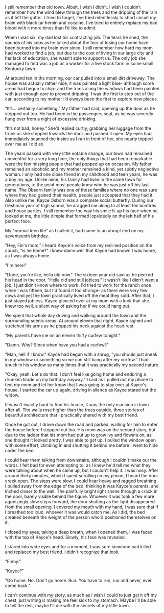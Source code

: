I still remember that old town. Albeit, I wish I didn’t. I wish I couldn’t remember how the wind blew through the trees and the dripping of the rain as it left the gutter. I tried to forget, I’ve tried relentlessly to short circuit my brain with black tar heroin and cocaine. I’ve tried to entirely replace my bad blood with it more times than I’d like to admit. 




When I was six, my dad lost his contracting job. The tears he shed, the sounds of his sobs as he talked about the fear of losing our home have been burned into my brain ever since. I still remember how hard my mom had worked to find a job, but due to the cost of living in our large city and her lack of education, she wasn’t able to support us. The only job she managed to find was a job as a worker for a live stock farm in some small Kentucky town. 

At around ten in the morning, our car pulled into a small dirt driveway. The house was actually rather nice, it was painted a light blue- although some areas had begun to chip- and the trims along the windows had been painted with just enough care to prevent dripping. I was the first to step out of the car, according to my mother I’d always been the first to explore new places. 

“It’s… certainly something.” My father had said, opening up the door as he stepped out too. He had been in the passengers seat, as he was severely hung over from a night of excessive drinking. 

“It’s not bad, honey.” She’d replied curtly, grabbing her luggage from the trunk as she stepped towards the door and pushed it open. My eyes had immediately scanned the inside as I ran in front of her, she nearly tripped over me as I did so.



The years passed with very little notable change, our town had remained uneventful for a very long time, the only things that had been remarkable were the few missing people that had popped up on occasion. My father remained an alcoholic and my mother remained a kind, yet subtly neglective woman. I only had one close friend in my childhood and teen years, he was a boy my age. Unlike mine, his family had lived in the same town for generations, to the point most people knew who he was just off his last name. The Obsorn family was one of those families where no one was sure where they had gained their wealth, people just accepted that they had it. Also unlike me, Kayce Osborn was a complete social butterfly. During our freshman year of high school, he dragged me along to at least ten bonfires and house parties. I still remember the way his smile lit up his face when he looked at me, the little dimple that formed lopsidedly on the left half of his perfect face. 

My "normal teen life" as I called it, had came to an abrupt end on my seventeenth birthday. 

"Hey, Fin's mom," I heard Kayce's voice from my reclined position on the couch, "is he home?" I knew damn well that Kayce had known I was home, as I was always home. 

"I'm here!"

"Dude, you're like, hella old now." The sixteen year old said as he peeked his head in the door. "Hella old and still jobless." It wasn't like I didn't want a job, I just didn't know where to work. I'd tried to work for the ranch once when I was fifteen, but I'd found it too strange- as there were very few cows and yet the town practically lived off the meat they sold. After that, I just stayed jobless. Kayce glanced over at my mom with a look that she knew too well, a silent way of asking her if we could hang out. 

We spent that whole day driving and walking around the town and the surrounding scenic areas. At around eleven that night, Kayce sighed and stretched his arms as he popped his neck against the head rest. 

"My parents have me on an eleven thirty curfew tonight."

"Damn. Why? Since when have you had a curfew?"

"Man, hell if I know," Kayce had begun with a shrug, "you should just sneak in my window or something so we can still hang after my curfew." I had snuck in his window so many times that it was practically my second nature. 

"Okay, yeah. Let's do that. I don't feel like going home and enduring a drunken tirade on my birthday anyway." I said as I pulled out my phone to text my mom and let her know that I was going to stay over at Kayce's house. I started the car up again, driving in silence as Kayce stared out the widow. 

It wasn't exactly hard to find his house, it was the only mansion in town after all. The walls rose higher than the trees outside, three stories of beautiful architecture that I practically shared with my best friend.

Once he got out, I drove down the road and parked, waiting for him to enter the house before I stepped out too. His room was on the second story, but due to the ladder that his mom had put up to grow ivy and flowers on, as she thought it looked pretty, I was able to get up. I pulled the window open with some effort, climbing in and shutting it behind me before I went to hide under the bed. 

I could hear them talking from downstairs, although I couldn't make out the words. I felt bad for even attempting to, as I knew he'd tell me what they were talking about when he came up, but I couldn't help it. I was nosy. After around thirty minutes, which I spent scrolling on my phone, I heard the door creek open. The steps were slow, I could hear heavy and ragged breathing. I pulled away from the edge of the bed, thinking it was Kayce's parents, and inched closer to the wall. The painfully bright light shone through a crack in the door, barely visible behind the figure. Whoever it was took a few more agonizingly slow steps forward, the door shutting as the light disappeared from the small opening. I covered my mouth with my hand, I was sure that if I breathed too loud, whoever it was would catch me. As I did, the bed creaked beneath the weight of the person who'd positioned themselves on it. 

I closed my eyes, taking a deep breath, when I opened them, I was faced with the top of Kayce's head. Slowly, his face was revealed. 

I stared into wide eyes and for a moment, I was sure someone had killed and replaced my best friend. I didn't recognize that look. 

"Finny."

"Kayce?"

"Go home. No. Don't go home. Run. You have to run, run and never, ever come back."



I can't continue with my story, as much as I wish I could to just get it off my chest, just writing is making me feel sick to my stomach. Maybe I'll be able to tell the rest, maybe I'll die with the secrets of my little town. 